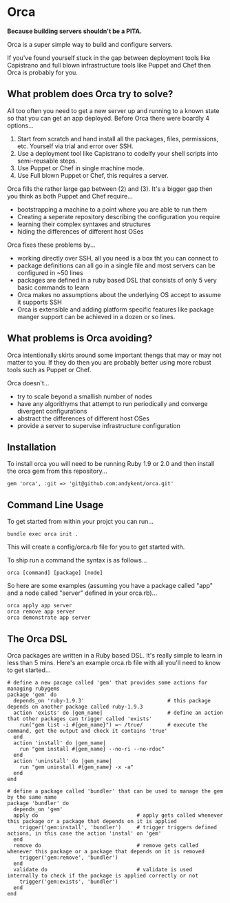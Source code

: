 Orca
====

**Because building servers shouldn't be a PITA.**

Orca is a super simple way to build and configure servers.

If you've found yourself stuck in the gap between deployment tools like Capistrano and full blown infrastructure tools like Puppet and Chef then Orca is probably for you.


What problem does Orca try to solve?
------------------------------------

All too often you need to get a new server up and running to a known state so that you can get an app deployed. Before Orca there were boardly 4 options...

1. Start from scratch and hand install all the packages, files, permissions, etc. Yourself via trial and error over SSH.
2. Use a deployment tool like Capistrano to codeify your shell scripts into semi-reusable steps.
3. Use Puppet or Chef in single machine mode.
4. Use Full blown Puppet or Chef, this requires a server.

Orca fills the rather large gap between (2) and (3). It's a bigger gap then you think as both Puppet and Chef require...

- bootstrapping a machine to a point where you are able to run them
- Creating a seperate repository describing the configuration you require
- learning their complex syntaxes and structures
- hiding the differences of different host OSes

Orca fixes these problems by...

- working directly over SSH, all you need is a box tht you can connect to
- package definitions can all go in a single file and most servers can be configured in ~50 lines
- packages are defined in a ruby based DSL that consists of only 5 very basic commands to learn
- Orca makes no assumptions about the underlying OS accept to assume it supports SSH
- Orca is extensible and adding platform specific features like package manger support can be achieved in a dozen or so lines.


What problems is Orca avoiding?
-------------------------------

Orca intentionally skirts around some important thengs that may or may not matter to you. If they do then you are probably better using more robust tools such as Puppet or Chef.

Orca doesn't...

- try to scale beyond a smallish number of nodes
- have any algorithyms that attempt to run periodically and converge divergent configurations
- abstract the differences of different host OSes
- provide a server to supervise infrastructure configuration


Installation
------------

To install orca you will need to be running Ruby 1.9 or 2.0 and then install the orca gem from this repository...

    gem 'orca', :git => 'git@github.com:andykent/orca.git'


Command Line Usage
------------------

To get started from within your projct you can run...

    bundle exec orca init .

This will create a config/orca.rb file for you to get started with.

To ship run a command the syntax is as follows...

    orca [command] [package] [node]

So here are some examples (assuming you have a package called "app" and a node called "server" defined in your orca.rb)...

    orca apply app server
    orca remove app server
    orca demonstrate app server


The Orca DSL
------------

Orca packages are written in a Ruby based DSL. It's really simple to learn in less than 5 mins. Here's an example orca.rb file with all you'll need to know to get started...

    # define a new pacage called 'gem' that provides some actions for managing rubygems
    package 'gem' do
      depends_on 'ruby-1.9.3'                           # this package depends on another package called ruby-1.9.3
      action 'exists' do |gem_name|                     # define an action that other packages can trigger called 'exists'
        run("gem list -i #{gem_name}") =~ /true/        # execute the command, get the output and check it contains 'true'
      end
      action 'install' do |gem_name|
        run "gem install #{gem_name} --no-ri --no-rdoc"
      end
      action 'uninstall' do |gem_name|
        run "gem uninstall #{gem_name} -x -a"
      end
    end

    # define a package called 'bundler' that can be used to manage the gem by the same name
    package 'bundler' do
      depends_on 'gem'
      apply do                                # apply gets called whenever this package or a package that depends on it is applied
        trigger('gem:install', 'bundler')     # trigger triggers defined actions, in this case the action 'instal' on 'gem'
      end
      remove do                               # remove gets called whenever this package or a package that depends on it is removed
        trigger('gem:remove', 'bundler')
      end
      validate do                             # validate is used internally to check if the package is applied correctly or not
        trigger('gem:exists', 'bundler')
      end
    end
